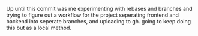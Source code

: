 Up until this commit was me experimenting with rebases and branches and trying to figure out a workflow for the project seperating frontend and backend into seperate branches, and uploading to gh. going to keep doing this but as a local method. 
